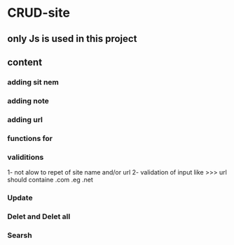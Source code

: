 # CRUD-site

## only Js is used in this project 

## content

### adding sit nem
### adding note
### adding url 

### functions for 

### validitions
1- not alow to repet of site name and/or url 
2- validation of input like >>> url should containe .com .eg .net 

### Update 

### Delet and Delet all 

### Searsh



